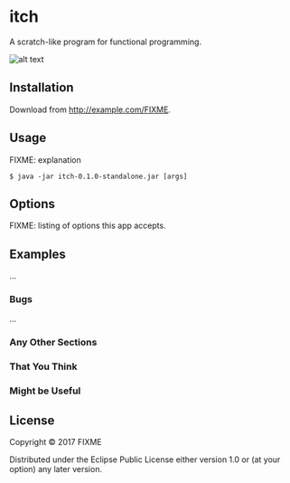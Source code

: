 # itch

A scratch-like program for functional programming.

![alt text](https://github.com/pdenno/itch/doc/image-1.jpg "Example of where we are now")

## Installation

Download from http://example.com/FIXME.

## Usage

FIXME: explanation

    $ java -jar itch-0.1.0-standalone.jar [args]

## Options

FIXME: listing of options this app accepts.

## Examples

...

### Bugs

...

### Any Other Sections
### That You Think
### Might be Useful

## License

Copyright © 2017 FIXME

Distributed under the Eclipse Public License either version 1.0 or (at
your option) any later version.
